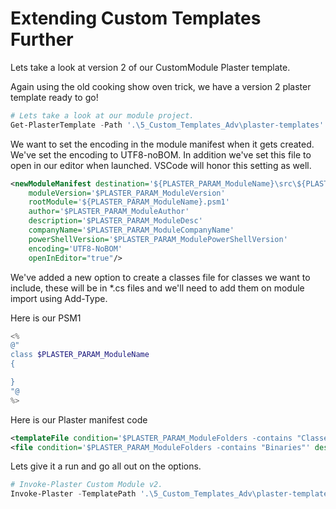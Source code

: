 # Extending Custom Templates Further

Lets take a look at version 2 of our CustomModule Plaster template.

Again using the old cooking show oven trick, we have a version 2 plaster template ready to go!

```powershell
# Lets take a look at our module project.
Get-PlasterTemplate -Path '.\5_Custom_Templates_Adv\plaster-templates' -Recurse
```

We want to set the encoding in the module manifest when it gets created.  We've set the encoding to UTF8-noBOM.  In addition we've set this file to open in our editor when launched.  VSCode will honor this setting as well.

```xml
<newModuleManifest destination='${PLASTER_PARAM_ModuleName}\src\${PLASTER_PARAM_ModuleName}.psd1'
    moduleVersion='$PLASTER_PARAM_ModuleVersion'
    rootModule='${PLASTER_PARAM_ModuleName}.psm1'
    author='$PLASTER_PARAM_ModuleAuthor'
    description='$PLASTER_PARAM_ModuleDesc'
    companyName='$PLASTER_PARAM_ModuleCompanyName'
    powerShellVersion='$PLASTER_PARAM_ModulePowerShellVersion'
    encoding='UTF8-NoBOM'
    openInEditor="true"/>
```

We've added a new option to create a classes file for classes we want to include, these will be in *.cs files and we'll need to add them on module import using Add-Type.

Here is our PSM1

```powershell
<%
@"
class $PLASTER_PARAM_ModuleName
{

}
"@
%>
```

Here is our Plaster manifest code

```xml
<templateFile condition='$PLASTER_PARAM_ModuleFolders -contains "Classes"' source='template.cs.ps1' destination='${PLASTER_PARAM_ModuleName}\src\Classes\${PLASTER_PARAM_ModuleName}.cs' />
<file condition='$PLASTER_PARAM_ModuleFolders -contains "Binaries"' destination='${PLASTER_PARAM_ModuleName}\src\Binaries\' source='' />
```

Lets give it a run and go all out on the options.

```powershell
# Invoke-Plaster Custom Module v2.
Invoke-Plaster -TemplatePath '.\5_Custom_Templates_Adv\plaster-templates\CustomModule' -DestinationPath '.\Demo\Output\'
```